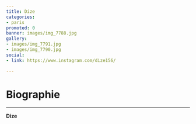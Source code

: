 ```yaml
---
title: Dize
categories:
- paris
promoted: 0
banner: images/img_7788.jpg
gallery:
- images/img_7791.jpg
- images/img_7790.jpg
social:
- link: https://www.instagram.com/dize156/

---
```

# Biographie
---

**Dize**